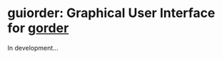 # guiorder: Graphical User Interface for [gorder](https://github.com/Ladme/gorder)

In development...